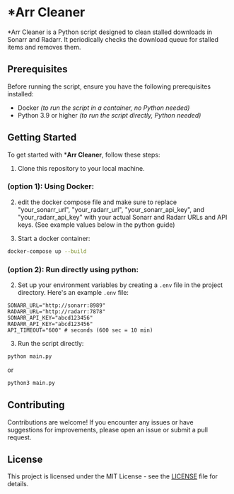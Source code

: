 # *Arr Cleaner

*Arr Cleaner is a Python script designed to clean stalled downloads in Sonarr and Radarr. 
It periodically checks the download queue for stalled items and removes them.

## Prerequisites

Before running the script, ensure you have the following prerequisites installed:

- Docker *(to run the script in a container, no Python needed)*
- Python 3.9 or higher *(to run the script directly, Python needed)*

## Getting Started

To get started with ***Arr Cleaner**, follow these steps:

1. Clone this repository to your local machine.

### (option 1): Using Docker:

2. edit the docker compose file and make sure to replace "your_sonarr_url", "your_radarr_url", "your_sonarr_api_key", and "your_radarr_api_key" with your actual Sonarr and Radarr URLs and API keys. (See example values below in the python guide)

3. Start a docker container:

```sh
docker-compose up --build
```

### (option 2): Run directly using python:

2. Set up your environment variables by creating a `.env` file in the project directory. Here's an example `.env` file:

```env
SONARR_URL="http://sonarr:8989"
RADARR_URL="http://radarr:7878"
SONARR_API_KEY="abcd123456"
RADARR_API_KEY="abcd123456"
API_TIMEOUT="600" # seconds (600 sec = 10 min)
```

3. Run the script directly:
```sh
python main.py
```

or

```sh
python3 main.py
```

## Contributing

Contributions are welcome! If you encounter any issues or have suggestions for improvements, please open an issue or submit a pull request.

## License

This project is licensed under the MIT License - see the [LICENSE](LICENSE) file for details.
